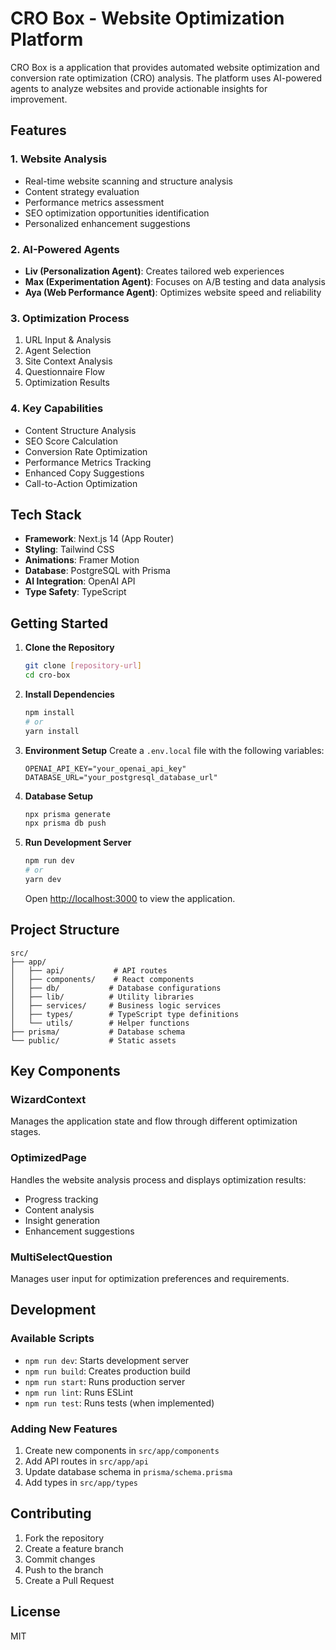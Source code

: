 # CRO Box - Website Optimization Platform

CRO Box is a application that provides automated website optimization and conversion rate optimization (CRO) analysis. The platform uses AI-powered agents to analyze websites and provide actionable insights for improvement.

## Features

### 1. Website Analysis
- Real-time website scanning and structure analysis
- Content strategy evaluation
- Performance metrics assessment
- SEO optimization opportunities identification
- Personalized enhancement suggestions

### 2. AI-Powered Agents
- **Liv (Personalization Agent)**: Creates tailored web experiences
- **Max (Experimentation Agent)**: Focuses on A/B testing and data analysis
- **Aya (Web Performance Agent)**: Optimizes website speed and reliability

### 3. Optimization Process
1. URL Input & Analysis
2. Agent Selection
3. Site Context Analysis
4. Questionnaire Flow
5. Optimization Results

### 4. Key Capabilities
- Content Structure Analysis
- SEO Score Calculation
- Conversion Rate Optimization
- Performance Metrics Tracking
- Enhanced Copy Suggestions
- Call-to-Action Optimization

## Tech Stack

- **Framework**: Next.js 14 (App Router)
- **Styling**: Tailwind CSS
- **Animations**: Framer Motion
- **Database**: PostgreSQL with Prisma
- **AI Integration**: OpenAI API
- **Type Safety**: TypeScript

## Getting Started

1. **Clone the Repository**
   ```bash
   git clone [repository-url]
   cd cro-box
   ```

2. **Install Dependencies**
   ```bash
   npm install
   # or
   yarn install
   ```

3. **Environment Setup**
   Create a `.env.local` file with the following variables:
   ```env
   OPENAI_API_KEY="your_openai_api_key"
   DATABASE_URL="your_postgresql_database_url"
   ```

4. **Database Setup**
   ```bash
   npx prisma generate
   npx prisma db push
   ```

5. **Run Development Server**
   ```bash
   npm run dev
   # or
   yarn dev
   ```

   Open [http://localhost:3000](http://localhost:3000) to view the application.

## Project Structure

```
src/
├── app/
│   ├── api/           # API routes
│   ├── components/    # React components
│   ├── db/           # Database configurations
│   ├── lib/          # Utility libraries
│   ├── services/     # Business logic services
│   ├── types/        # TypeScript type definitions
│   └── utils/        # Helper functions
├── prisma/           # Database schema
└── public/           # Static assets
```

## Key Components

### WizardContext
Manages the application state and flow through different optimization stages.

### OptimizedPage
Handles the website analysis process and displays optimization results:
- Progress tracking
- Content analysis
- Insight generation
- Enhancement suggestions

### MultiSelectQuestion
Manages user input for optimization preferences and requirements.

## Development

### Available Scripts

- `npm run dev`: Starts development server
- `npm run build`: Creates production build
- `npm run start`: Runs production server
- `npm run lint`: Runs ESLint
- `npm run test`: Runs tests (when implemented)

### Adding New Features

1. Create new components in `src/app/components`
2. Add API routes in `src/app/api`
3. Update database schema in `prisma/schema.prisma`
4. Add types in `src/app/types`

## Contributing

1. Fork the repository
2. Create a feature branch
3. Commit changes
4. Push to the branch
5. Create a Pull Request

## License

MIT



